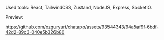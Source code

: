 Used tools:
React, TailwindCSS, Zustand, NodeJS, Express, SocketIO.

Preview:


https://github.com/ozguryurt/chatapp/assets/93544343/94a5af9f-6bdf-42d2-89c3-040e5b326b80

